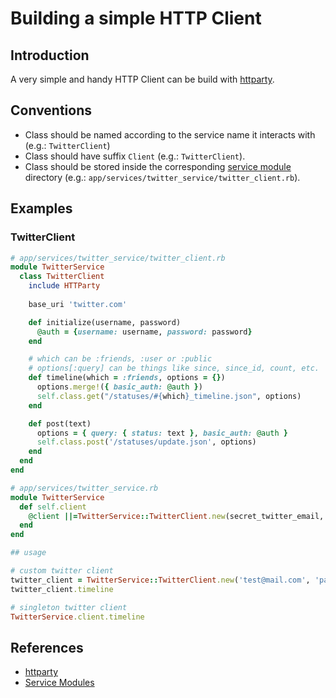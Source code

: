 # Building a simple HTTP Client

## Introduction

A very simple and handy HTTP Client can be build with [httparty](https://github.com/jnunemaker/httparty).

## Conventions

* Class should be named according to the service name it interacts with (e.g.: `TwitterClient`)
* Class should have suffix `Client` (e.g.: `TwitterClient`).
* Class should be stored inside the corresponding [service module](service_modules.md) directory (e.g.: `app/services/twitter_service/twitter_client.rb`).

## Examples

### TwitterClient

```ruby
# app/services/twitter_service/twitter_client.rb
module TwitterService
  class TwitterClient
    include HTTParty
    
    base_uri 'twitter.com'

    def initialize(username, password)
      @auth = {username: username, password: password}
    end

    # which can be :friends, :user or :public
    # options[:query] can be things like since, since_id, count, etc.
    def timeline(which = :friends, options = {})
      options.merge!({ basic_auth: @auth })
      self.class.get("/statuses/#{which}_timeline.json", options)
    end

    def post(text)
      options = { query: { status: text }, basic_auth: @auth }
      self.class.post('/statuses/update.json', options)
    end
  end
end

# app/services/twitter_service.rb
module TwitterService
  def self.client
    @client ||=TwitterService::TwitterClient.new(secret_twitter_email, secret_twitter_password)
  end
end
```

```ruby
## usage

# custom twitter client
twitter_client = TwitterService::TwitterClient.new('test@mail.com', 'password')
twitter_client.timeline

# singleton twitter client
TwitterService.client.timeline
```

## References

* [httparty](https://github.com/jnunemaker/httparty)
* [Service Modules](../guides/service_modules.md)
